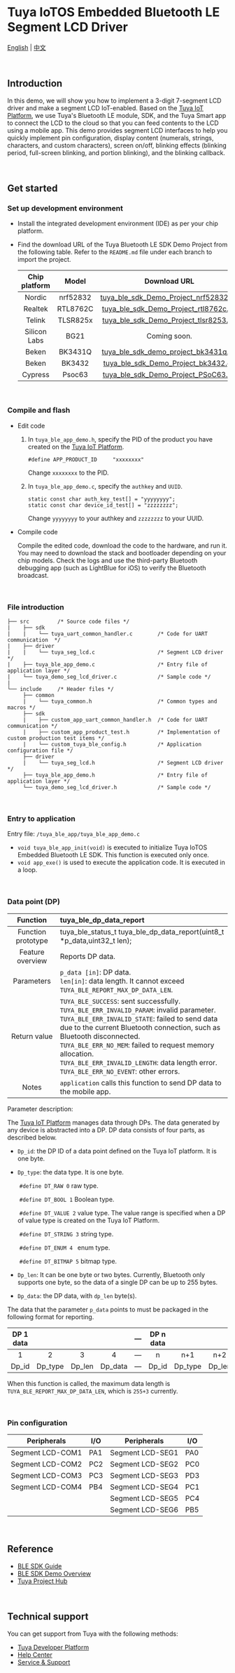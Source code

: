 # Tuya IoTOS Embedded Bluetooth LE Segment LCD Driver

[English](./README.md) | [中文](./README_zh.md)

<br>

## Introduction

In this demo, we will show you how to implement a 3-digit 7-segment LCD driver and make a segment LCD IoT-enabled. Based on the [Tuya IoT Platform](https://iot.tuya.com/), we use Tuya's Bluetooth LE module, SDK, and the Tuya Smart app to connect the LCD to the cloud so that you can feed contents to the LCD using a mobile app. This demo provides segment LCD interfaces to help you quickly implement pin configuration, display content (numerals, strings, characters, and custom characters), screen on/off, blinking effects (blinking period, full-screen blinking, and portion blinking), and the blinking callback.

<br>

## Get started

### Set up development environment

- Install the integrated development environment (IDE) as per your chip platform.

- Find the download URL of the Tuya Bluetooth LE SDK Demo Project from the following table. Refer to the `README.md` file under each branch to import the project.

   | Chip platform | Model | Download URL |
   | :----------: | :------: | :----------------------------------------------------------: |
   | Nordic | nrf52832 | [tuya_ble_sdk_Demo_Project_nrf52832.git](https://github.com/TuyaInc/tuya_ble_sdk_Demo_Project_nrf52832.git) |
   | Realtek | RTL8762C | [tuya_ble_sdk_Demo_Project_rtl8762c.git](https://github.com/TuyaInc/tuya_ble_sdk_Demo_Project_rtl8762c.git) |
   | Telink | TLSR825x | [tuya_ble_sdk_Demo_Project_tlsr8253.git](https://github.com/TuyaInc/tuya_ble_sdk_Demo_Project_tlsr8253.git) |
   | Silicon Labs | BG21 | Coming soon. |
   | Beken | BK3431Q | [tuya_ble_sdk_demo_project_bk3431q.git](https://github.com/TuyaInc/Tuya_ble_sdk_demo_project_bk3431q.git) |
   | Beken | BK3432 | [tuya_ble_sdk_Demo_Project_bk3432.git](https://github.com/TuyaInc/tuya_ble_sdk_Demo_Project_bk3432.git) |
   | Cypress | Psoc63 | [tuya_ble_sdk_Demo_Project_PSoC63.git](https://github.com/TuyaInc/tuya_ble_sdk_Demo_Project_PSoC63.git) |

<br>

### Compile and flash

- Edit code

   1. In `tuya_ble_app_demo.h`, specify the PID of the product you have created on the [Tuya IoT Platform](https://iot.tuya.com/).

      ```
      #define APP_PRODUCT_ID     "xxxxxxxx"
      ```

      Change `xxxxxxxx` to the PID.


   2. In `tuya_ble_app_demo.c`, specify the `authkey` and `UUID`.

      ```
      static const char auth_key_test[] = "yyyyyyyy";
      static const char device_id_test[] = "zzzzzzzz";
      ```

      Change `yyyyyyyy` to your authkey and `zzzzzzzz` to your UUID.

- Compile code

   Compile the edited code, download the code to the hardware, and run it. You may need to download the stack and bootloader depending on your chip models. Check the logs and use the third-party Bluetooth debugging app (such as LightBlue for iOS) to verify the Bluetooth broadcast.

<br>

### File introduction
```
├── src         /* Source code files */
|    ├── sdk
|    |    └── tuya_uart_common_handler.c        /* Code for UART communication  */
|    ├── driver
|    |    └── tuya_seg_lcd.c                    /* Segment LCD driver */
|    ├── tuya_ble_app_demo.c                    /* Entry file of application layer */
|    └── tuya_demo_seg_lcd_driver.c             /* Sample code */
|
└── include     /* Header files */
     ├── common
     |    └── tuya_common.h                     /* Common types and macros */
     ├── sdk
     |    ├── custom_app_uart_common_handler.h  /* Code for UART communication */
     |    ├── custom_app_product_test.h         /* Implementation of custom production test items */
     |    └── custom_tuya_ble_config.h          /* Application configuration file */
     ├── driver
     |    └── tuya_seg_lcd.h                    /* Segment LCD driver */
     ├── tuya_ble_app_demo.h                    /* Entry file of application layer */
     └── tuya_demo_seg_lcd_driver.h             /* Sample code */
```

<br>

### Entry to application
Entry file: `/tuya_ble_app/tuya_ble_app_demo.c`

+ `void tuya_ble_app_init(void)` is executed to initialize Tuya IoTOS Embedded Bluetooth LE SDK. This function is executed only once.
+ `void app_exe()` is used to execute the application code. It is executed in a loop.

<br>

### Data point (DP)

| Function | tuya_ble_dp_data_report |
| :------: | :----------------------------------------------------------- |
| Function prototype | tuya_ble_status_t tuya_ble_dp_data_report(uint8_t *p_data,uint32_t len); |
| Feature overview | Reports DP data. |
| Parameters | `p_data [in]`: DP data. <br> `len[in]`: data length. It cannot exceed `TUYA_BLE_REPORT_MAX_DP_DATA_LEN`. |
| Return value | `TUYA_BLE_SUCCESS`: sent successfully. <br/>`TUYA_BLE_ERR_INVALID_PARAM`: invalid parameter. <br/>`TUYA_BLE_ERR_INVALID_STATE`: failed to send data due to the current Bluetooth connection, such as Bluetooth disconnected. <br/>`TUYA_BLE_ERR_NO_MEM`: failed to request memory allocation. <br/>`TUYA_BLE_ERR_INVALID_LENGTH`: data length error. <br/>`TUYA_BLE_ERR_NO_EVENT`: other errors. |
| Notes | `application` calls this function to send DP data to the mobile app. |

Parameter description:

The [Tuya IoT Platform](https://iot.tuya.com/) manages data through DPs. The data generated by any device is abstracted into a DP. DP data consists of four parts, as described below.

- `Dp_id`: the DP ID of a data point defined on the Tuya IoT platform. It is one byte.


- `Dp_type`: the data type. It is one byte.

   ​ `#define DT_RAW 0`       raw type.

   ​ `#define DT_BOOL 1`     Boolean type.

   ​ `#define DT_VALUE 2`   value type. The value range is specified when a DP of value type is created on the Tuya IoT Platform.

   ​ `#define DT_STRING 3`   string type.

   ​ `#define DT_ENUM 4 `     enum type.

   ​ `#define DT_BITMAP 5`  bitmap type.

- `Dp_len`: It can be one byte or two bytes. Currently, Bluetooth only supports one byte, so the data of a single DP can be up to 255 bytes.


- `Dp_data`: the DP data, with `dp_len` byte(s).


The data that the parameter `p_data` points to must be packaged in the following format for reporting.

| DP 1 data |         |        |         | — | DP n data |         |        |         |
| :---------: | :-----: | :----: | :-----: | :--- | :---------: | :-----: | :----: | :-----: |
| 1 | 2 | 3 | 4 | — | n | n+1 | n+2 | n+3 |
| Dp_id | Dp_type | Dp_len | Dp_data | — | Dp_id | Dp_type | Dp_len | Dp_data |

When this function is called, the maximum data length is `TUYA_BLE_REPORT_MAX_DP_DATA_LEN`, which is `255+3` currently.

<br>

### Pin configuration

| Peripherals | I/O | Peripherals | I/O |
| ----------------- | ---- | ----------------- | ---- |
| Segment LCD-COM1 | PA1 | Segment LCD-SEG1 | PA0 |
| Segment LCD-COM2 | PC2 | Segment LCD-SEG2 | PC0 |
| Segment LCD-COM3 | PC3 | Segment LCD-SEG3 | PD3 |
| Segment LCD-COM4 | PB4 | Segment LCD-SEG4 | PC1 |
|                   |      | Segment LCD-SEG5 | PC4 |
|                   |      | Segment LCD-SEG6 | PB5 |

<br>

## Reference

- [BLE SDK Guide](https://developer.tuya.com/en/docs/iot/tuya-ble-sdk-user-guide?id=K9h5zc4e5djd9#title-13-The%20callback%20event%20of%20tuya%20ble%20sdk)
- [BLE SDK Demo Overview](https://developer.tuya.com/en/docs/iot/tuya-ble-sdk-demo-instruction-manual?id=K9gq09szmvy2o)
- [Tuya Project Hub](https://developer.tuya.com/demo)

<br>


## Technical support

You can get support from Tuya with the following methods:

+ [Tuya Developer Platform](https://developer.tuya.com/en/)
+ [Help Center](https://support.tuya.com/en/help)
+ [Service & Support](https://service.console.tuya.com)

<br>
